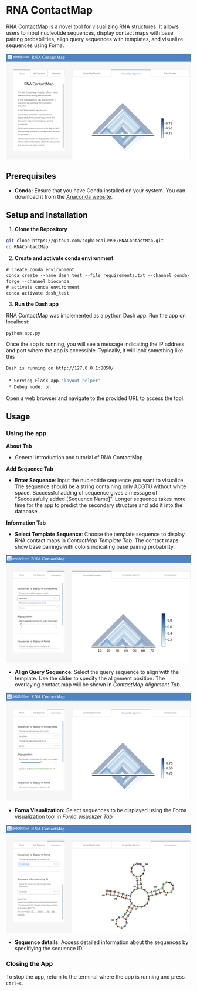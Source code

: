 # RNA ContactMap

RNA ContactMap is a novel tool for visualizing RNA structures. It allows users to input nucleotide sequences, display contact maps with base pairing probabilities, align query sequences with templates, and visualize sequences using Forna. 

![readme_description](./figures/readme_description.png)

## Prerequisites

- **Conda:** Ensure that you have Conda installed on your system. You can download it from the [Anaconda website](https://conda.io/projects/conda/en/latest/user-guide/install/index.html).



## Setup and Installation

1. **Clone the Repository**

```bash
git clone https://github.com/sophiecai1996/RNAContactMap.git
cd RNAContactMap
```

2. **Create and activate conda environment**

```{bash}
# create conda environment
conda create --name dash_test --file requirements.txt --channel conda-forge --channel bioconda
# activate conda environment
conda activate dash_test
```

3. **Run the Dash app**

RNA ContactMap was implemented as a python Dash app. Run the app on localhost:

```{bash}
python app.py
```

Once the app is running, you will see a message indicating the IP address and port where the app is accessible. Typically, it will look something like this

```bash
Dash is running on http://127.0.0.1:8050/

 * Serving Flask app 'layout_helper'
 * Debug mode: on
```

Open a web browser and navigate to the provided URL to access the tool.



## Usage

### Using the app

**About Tab**

- General introduction and tutorial of RNA ContactMap

**Add Sequence Tab**

- **Enter Sequence**: Input the nucleotide sequence you want to visualize. The sequence should be a string containing only ACGTU without white space. Successful adding of sequence gives a message of "Successfully added [Sequence Name]". Longer sequence takes more time for the app to predict the secondary structure and add it into the database.

**Information Tab**

- **Select Template Sequence**: Choose the template sequence to display RNA contact maps in *ContactMap Template Tab*. The contact maps show base pairings with colors indicating base pairing probability.

![readme_template](./figures/readme_template.png)

- **Align Query Sequence**: Select the query sequence to align with the template. Use the slider to specify the alignment position. The overlaying contact map will be shown in *ContactMap Alignment Tab*.

![readme_align](./figures/readme_align.png)

- **Forna Visualization:** Select sequences to be displayed using the Forna visualization tool in *Forna Visualizer Tab*

![readme_forna](./figures/readme_forna.png)

- **Sequence details**: Access detailed information about the sequences by specifiying the sequence ID.

### Closing the App

To stop the app, return to the terminal where the app is running and press `Ctrl+C`.

